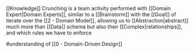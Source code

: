 [[Knowledge]] Crunching is a team activity performed with [[Domain Expert|Domain Experts]], similar to a [[Brainstorm]] with the [[Goal]] of iterate over the [[2 - Domain Model]], allowing us to [[Abstraction|abstract]] much more than [[Data]] schema but also their [[Complex|relationships]], and which rules we have to enforce

#understanding  of [[0 - Domain-Driven Design]]